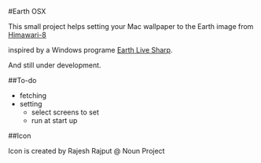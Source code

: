#Earth OSX 

This small project helps setting your Mac wallpaper to the Earth image from [Himawari-8](http://himawari8.nict.go.jp/)

inspired by a Windows programe [Earth Live Sharp](https://github.com/bitdust/EarthLiveSharp). 


And still under development.

##To-do

- fetching
- setting 
	- select screens to set
	- run at start up



##Icon

Icon is created by Rajesh Rajput @ Noun Project
